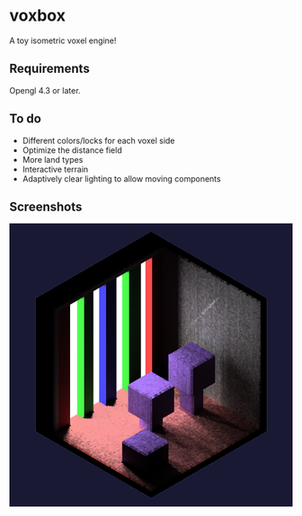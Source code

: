 # voxbox
A toy isometric voxel engine!

## Requirements

Opengl 4.3 or later.

## To do

* Different colors/locks for each voxel side
* Optimize the distance field
* More land types
* Interactive terrain
* Adaptively clear lighting to allow moving components

## Screenshots

![scr1](https://github.com/dylanswiggett/voxbox/blob/master/screenshots/scr1.png)
